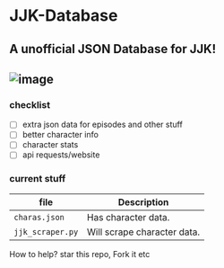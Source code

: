 # JJK-Database
A unofficial JSON Database for JJK!
---
![image](https://github.com/noahmindset1/JJK-Database/assets/157752909/9c23ae88-f881-472c-9d18-61016c082a48)
---

### checklist
- [ ] extra json data for episodes and other stuff
- [ ] better character info
- [ ] character stats
- [ ] api requests/website

### current stuff

| file                    | Description                                                      |
|-------------------------|------------------------------------------------------------------|
| `charas.json`           | Has character data.                                              |
| `jjk_scraper.py`        | Will scrape character data.                                      |


How to help?
star this repo, Fork it etc
